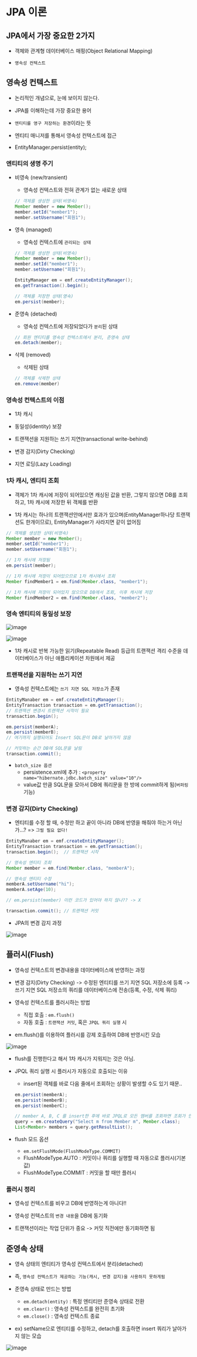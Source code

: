 # JPA 이론

## JPA에서 가장 중요한 2가지

- 객체와 관계형 데이터베이스 매핑(Object Relational Mapping)

- `영속성 컨텍스트`

## 영속성 컨텍스트

- 논리적인 개념으로, 눈에 보이지 않는다.

- JPA를 이해하는데 가장 중요한 용어

- `엔티티를 영구 저장하는 환경`이라는 뜻

- 엔티티 매니저를 통해서 영속성 컨텍스트에 접근

- EntityManager.persist(entity);

### 엔티티의 생명 주기

- 비영속 (new/transient)
  - 영속성 컨텍스트와 전혀 관계가 없는 새로운 상태
  ```java
  // 객체를 생성한 상태(비영속)
  Member member = new Member();
  member.setId("member1");
  member.setUsername("회원1");
  ```

- 영속 (managed)
  - 영속성 컨텍스트에 `관리되는 상태`
  ```java
  // 객체를 생성한 상태(비영속)
  Member member = new Member();
  member.setId("member1");
  member.setUsername("회원1");

  EntityManager em = emf.createEntityManager();
  em.getTransaction().begin();

  // 객체를 저장한 상태(영속)
  em.persist(member);
  ```

- 준영속 (detached)
  - 영속성 컨텍스트에 저장되었다가 `분리`된 상태
  ```java
  // 회원 엔티티를 영속성 컨텍스트에서 분리, 준영속 상태
  em.detach(member);
  ```

- 삭제 (removed)
  - 삭제된 상태
  ```java
  // 객체를 삭제한 상태
  em.remove(member)
  ```

### 영속성 컨텍스트의 이점

- 1차 캐시

- 동일성(identity) 보장

- 트랜잭션을 지원하는 쓰기 지연(transactional write-behind)

- 변경 감지(Dirty Checking)

- 지연 로딩(Lazy Loading)

### 1차 캐시, 엔티티 조회

- 객체가 1차 캐시에 저장이 되어있으면 캐싱된 값을 반환, 그렇지 않으면 DB를 조회하고, 1차 캐시에 저장한 뒤 객체를 반환

- 1차 캐시는 하나의 트랜잭션안에서만 효과가 있으며(EntityManager하나당 트랜잭션도 한개이므로), EntityManager가 사라지면 같이 없어짐

```java
// 객체를 생성한 상태(비영속)
Member member = new Member();
member.setId("member1");
member.setUsername("회원1");

// 1차 캐시에 저장됨
em.persist(member);

// 1차 캐시에 저장이 되어있으므로 1차 캐시에서 조회
Member findMember1 = em.find(Member.class, "member1");

// 1차 캐시에 저장이 되어있지 않으므로 DB에서 조회, 이후 캐시에 저장
Member findMember2 = em.find(Member.class, "member2");
```

### 영속 엔티티의 동일성 보장

![image](https://user-images.githubusercontent.com/109258306/221610963-21e7c1cc-eec3-49d9-883f-28b55e98c1a3.png)

![image](https://user-images.githubusercontent.com/109258306/221611339-6bbb62e7-b679-4d44-a956-182e2a963ece.png)

- 1차 캐시로 반복 가능한 읽기(Repeatable Read) 등급의 트랜잭션 격리 수준을 데이터베이스가 아닌 애플리케이션 차원에서 제공

### 트랜잭션을 지원하는 쓰기 지연

- 영속성 컨텍스트에는 `쓰기 지연 SQL 저장소`가 존재

```java
EntityManaber em = emf.createEntityManager();
EntityTransaction transaction = em.getTransaction();
// 트랜잭션 변경시 트랜잭션 시작이 필요
transaction.begin();

em.persist(memberA);
em.persist(memberB);
// 여기까지 실행되어도 Insert SQL문이 DB로 날아가지 않음

// 커밋하는 순간 DB에 SQL문을 날림
transaction.commit();
```

- `batch_size 옵션`
  - persistence.xml에 추가 : `<property name="hibernate.jdbc.batch_size" value="10"/>`
  - value값 만큼 SQL문을 모아서 DB에 쿼리문을 한 방에 commit하게 됨(`버퍼링` 기능)

### 변경 감지(Dirty Checking)

- 엔티티를 수정 할 때, 수정만 하고 끝이 아니라 DB에 반영을 해줘야 하는거 아닌가...? => `그럴 필요 없다!`

```java
EntityManaber em = emf.createEntityManager();
EntityTransaction transaction = em.getTransaction();
transaction.begin();  // 트랜잭션 시작

// 영속성 엔티티 조회
Member member = em.find(Member.class, "memberA");

// 영속성 엔티티 수정
memberA.setUsername("hi");
memberA.setAge(10);

// em.persist(member) 이런 코드가 있어야 하지 않나?? -> X

transaction.commit(); // 트랜잭션 커밋
```

- JPA의 변경 감지 과정

![image](https://user-images.githubusercontent.com/109258306/221617579-879b2514-1058-4984-985c-fd5001068fcc.png)

## 플러시(Flush)

- 영속성 컨텍스트의 변경내용을 데이터베이스에 반영하는 과정

- 변경 감지(Dirty Checking) -> 수정된 엔티티를 쓰기 지연 SQL 저장소에 등록 -> 쓰기 지연 SQL 저장소의 쿼리를 데이터베이스에 전송(등록, 수정, 삭제 쿼리)

- 영속성 컨텍스트를 플러시하는 방법
  - 직접 호출 : `em.flush()` 
  - 자동 호출 : `트랜잭션 커밋`, 혹은 `JPQL 쿼리 실행` 시

- em.flush()를 이용하여 플러시를 강제 호출하여 DB에 반영시킨 모습

![image](https://user-images.githubusercontent.com/109258306/221620514-924b53eb-661c-408e-aba6-f63633f9e669.png)

- flush를 진행한다고 해서 1차 캐시가 지워지는 것은 아님.

- JPQL 쿼리 실행 시 플러시가 자동으로 호출되는 이유
  - insert된 객체를 바로 다음 줄에서 조회하는 상황이 발생할 수도 있기 때문..
  ```java
  em.persist(memberA);
  em.persist(memberB);
  em.persist(memberC);

  // member A, B, C 를 insert한 후에 바로 JPQL로 모든 멤버를 조회하면 조회가 안될 텐데? -> 그러면 그냥 flush 해주지뭐
  query = em.createQuery("Select m from Member m", Member.class);
  List<Member> members = query.getResultList();
  ```

- flush 모드 옵션
  - `em.setFlushMode(FlushModeType.COMMIT)`
  - FlushModeType.AUTO : 커밋이나 쿼리를 실행할 때 자동으로 플러시(기본값)
  - FlushModeType.COMMIT : 커밋을 할 때만 플러시

### 플러시 정리

- 영속성 컨텍스트를 비우고 DB에 반영하는게 아니다!!

- 영속성 컨텍스트의 `변경 내용`을 DB에 동기화

- 트랜잭션이라는 작업 단위가 중요 -> 커밋 직전에만 동기화하면 됨

## 준영속 상태

- 영속 상태의 엔티티가 영속성 컨텍스트에서 분리(detached)

- 즉, `영속성 컨텍스트가 제공하는 기능(캐시, 변경 감지)을 사용하지 못하게됨`

- 준영속 상태로 만드는 방법
  - `em.detach(entity)` : 특정 엔티티만 준영속 상태로 전환
  - `em.clear()` : 영속성 컨텍스트를 완전히 초기화
  - `em.close()` : 영속성 컨텍스트 종료

- ex) setName으로 엔티티를 수정하고, detach를 호출하면 insert 쿼리가 날아가지 않는 모습

![image](https://user-images.githubusercontent.com/109258306/221625884-88b27002-a15c-4d44-badb-5b3859ae18a6.png)